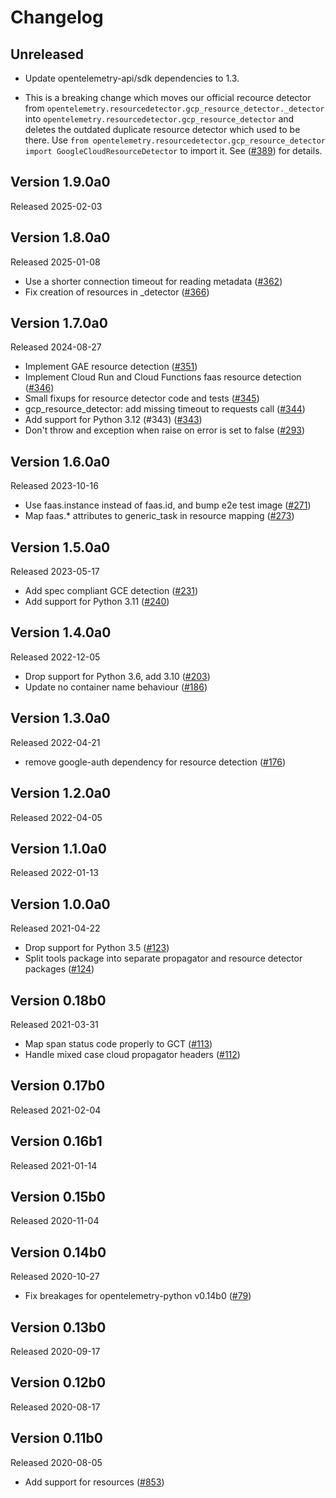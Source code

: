 # Changelog

## Unreleased

- Update opentelemetry-api/sdk dependencies to 1.3.

- This is a breaking change which moves our official recource detector from `opentelemetry.resourcedetector.gcp_resource_detector._detector`
into `opentelemetry.resourcedetector.gcp_resource_detector` and deletes the outdated duplicate resource detector
which used to be there. Use `from opentelemetry.resourcedetector.gcp_resource_detector import GoogleCloudResourceDetector`
to import it. See ([#389](https://github.com/GoogleCloudPlatform/opentelemetry-operations-python/pull/389)) for details.

## Version 1.9.0a0

Released 2025-02-03

## Version 1.8.0a0

Released 2025-01-08

- Use a shorter connection timeout for reading metadata
  ([#362](https://github.com/GoogleCloudPlatform/opentelemetry-operations-python/pull/362))
- Fix creation of resources in _detector
  ([#366](https://github.com/GoogleCloudPlatform/opentelemetry-operations-python/pull/366))

## Version 1.7.0a0

Released 2024-08-27

- Implement GAE resource detection
  ([#351](https://github.com/GoogleCloudPlatform/opentelemetry-operations-python/pull/351))
- Implement Cloud Run and Cloud Functions faas resource detection
  ([#346](https://github.com/GoogleCloudPlatform/opentelemetry-operations-python/pull/346))
- Small fixups for resource detector code and tests
  ([#345](https://github.com/GoogleCloudPlatform/opentelemetry-operations-python/pull/345))
- gcp_resource_detector: add missing timeout to requests call
  ([#344](https://github.com/GoogleCloudPlatform/opentelemetry-operations-python/pull/344))
- Add support for Python 3.12 (#343)
  ([#343](https://github.com/GoogleCloudPlatform/opentelemetry-operations-python/pull/343))
- Don't throw and exception when raise on error is set to false
  ([#293](https://github.com/GoogleCloudPlatform/opentelemetry-operations-python/pull/293))

## Version 1.6.0a0

Released 2023-10-16

- Use faas.instance instead of faas.id, and bump e2e test image
  ([#271](https://github.com/GoogleCloudPlatform/opentelemetry-operations-python/pull/271))
- Map faas.* attributes to generic_task in resource mapping
  ([#273](https://github.com/GoogleCloudPlatform/opentelemetry-operations-python/pull/273))

## Version 1.5.0a0

Released 2023-05-17

- Add spec compliant GCE detection
  ([#231](https://github.com/GoogleCloudPlatform/opentelemetry-operations-python/pull/231))
- Add support for Python 3.11
  ([#240](https://github.com/GoogleCloudPlatform/opentelemetry-operations-python/pull/240))

## Version 1.4.0a0

Released 2022-12-05

- Drop support for Python 3.6, add 3.10
  ([#203](https://github.com/GoogleCloudPlatform/opentelemetry-operations-python/pull/203))
- Update no container name behaviour
  ([#186](https://github.com/GoogleCloudPlatform/opentelemetry-operations-python/pull/186))

## Version 1.3.0a0

Released 2022-04-21

- remove google-auth dependency for resource detection
  ([#176](https://github.com/GoogleCloudPlatform/opentelemetry-operations-python/pull/176))

## Version 1.2.0a0

Released 2022-04-05

## Version 1.1.0a0

Released 2022-01-13

## Version 1.0.0a0

Released 2021-04-22

- Drop support for Python 3.5
  ([#123](https://github.com/GoogleCloudPlatform/opentelemetry-operations-python/pull/123))
- Split tools package into separate propagator and resource detector packages
  ([#124](https://github.com/GoogleCloudPlatform/opentelemetry-operations-python/pull/124))

## Version 0.18b0

Released 2021-03-31

- Map span status code properly to GCT
  ([#113](https://github.com/GoogleCloudPlatform/opentelemetry-operations-python/pull/113))
- Handle mixed case cloud propagator headers
  ([#112](https://github.com/GoogleCloudPlatform/opentelemetry-operations-python/pull/112))

## Version 0.17b0

Released 2021-02-04

## Version 0.16b1

Released 2021-01-14

## Version 0.15b0

Released 2020-11-04

## Version 0.14b0

Released 2020-10-27

- Fix breakages for opentelemetry-python v0.14b0
  ([#79](https://github.com/GoogleCloudPlatform/opentelemetry-operations-python/pull/79))

## Version 0.13b0

Released 2020-09-17

## Version 0.12b0

Released 2020-08-17

## Version 0.11b0

Released 2020-08-05

- Add support for resources
  ([#853](https://github.com/open-telemetry/opentelemetry-python/pull/853))
